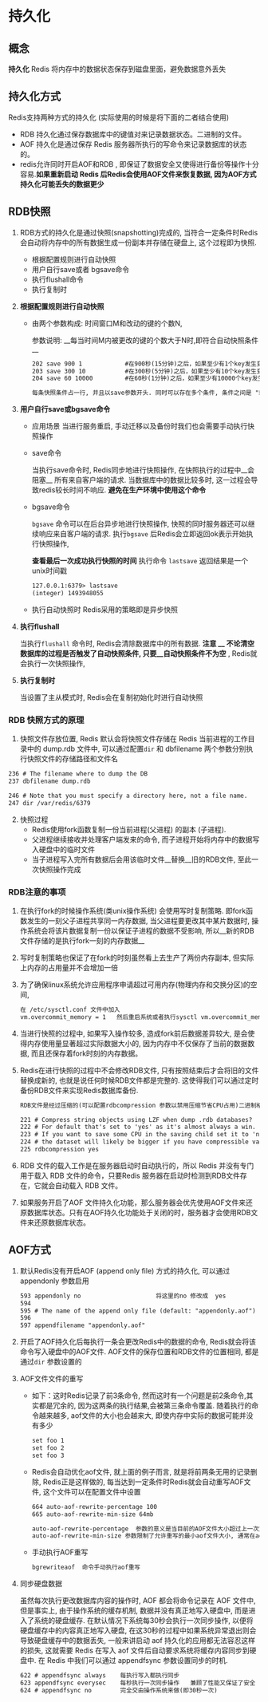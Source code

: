 # 持久化

## 概念

__持久化__ Redis 将内存中的数据状态保存到磁盘里面，避免数据意外丢失

## 持久化方式

Redis支持两种方式的持久化 (实际使用的时候是将下面的二者结合使用)

- RDB 持久化通过保存数据库中的键值对来记录数据状态。二进制的文件。
- AOF 持久化是通过保存 Redis 服务器所执行的写命令来记录数据库的状态的。
- redis允许同时开启AOF和RDB , 即保证了数据安全又使得进行备份等操作十分容易.__如果重新启动 Redis 后Redis会使用AOF文件来恢复数据, 因为AOF方式持久化可能丢失的数据更少__ 

## RDB快照

1. RDB方式的持久化是通过快照(snapshotting)完成的, 当符合一定条件时Redis会自动将内存中的所有数据生成一份副本并存储在硬盘上, 这个过程即为快照.

   - 根据配置规则进行自动快照
   - 用户自行save或者 bgsave命令
   - 执行flushall命令
   - 执行复制时

2. __根据配置规则进行自动快照__

   - 由两个参数构成: 时间窗口M和改动的键的个数N,

     参数说明:  __每当时间M内被更改的键的个数大于N时,即符合自动快照条件 __

     ```html
     202 save 900 1            #在900秒(15分钟)之后，如果至少有1个key发生变化，则dump内存快照。
     203 save 300 10           #在300秒(5分钟)之后，如果至少有10个key发生变化，则dump内存快照。
     204 save 60 10000         #在60秒(1分钟)之后，如果至少有10000个key发生变化，则dump内存快照。
     
     每条快照条件占一行, 并且以save参数开头. 同时可以存在多个条件, 条件之间是 "或" 的关系.       
     ```

3. __用户自行save或bgsave命令__ 

   * 应用场景  当进行服务重启, 手动迁移以及备份时我们也会需要手动执行快照操作

   - save命令

     当执行save命令时, Redis同步地进行快照操作, 在快照执行的过程中__会阻塞__ 所有来自客户端的请求. 当数据库中的数据比较多时, 这一过程会导致redis较长时间不响应. __避免在生产环境中使用这个命令__ 

   - bgsave命令

     `bgsave` 命令可以在后台异步地进行快照操作, 快照的同时服务器还可以继续响应来自客户端的请求. 执行`bgsave` 后Redis会立即返回ok表示开始执行快照操作, 

     __查看最后一次成功执行快照的时间__  执行命令 `lastsave`  返回结果是一个unix时间戳

     ```html
     127.0.0.1:6379> lastsave
     (integer) 1493948055
     ```

   - 执行自动快照时 Redis采用的策略即是异步快照

4. __执行flushall__

   当执行`flushall` 命令时, Redis会清除数据库中的所有数据. __注意 __ 不论清空数据库的过程是否触发了自动快照条件, 只要__自动快照条件不为空__ , Redis就会执行一次快照操作, 

5. __执行复制时__ 

   当设置了主从模式时, Redis会在复制初始化时进行自动快照

### RDB 快照方式的原理

1.  快照文件存放位置, Redis 默认会将快照文件存储在 Redis 当前进程的工作目录中的 dump.rdb 文件中, 可以通过配置`dir` 和 dbfilename 两个参数分别执行快照文件的存储路径和文件名

   ```html
   236 # The filename where to dump the DB
   237 dbfilename dump.rdb
   
   246 # Note that you must specify a directory here, not a file name.
   247 dir /var/redis/6379
   ```

2. 快照过程
   * Redis使用fork函数复制一份当前进程(父进程) 的副本 (子进程).
   * 父进程继续接收并处理客户端发来的命令, 而子进程开始将内存中的数据写入硬盘中的临时文件
   * 当子进程写入完所有数据后会用该临时文件__替换__旧的RDB文件, 至此一次快照操作完成

### RDB注意的事项

1. 在执行fork的时候操作系统(类unix操作系统) 会使用写时复制策略. 即fork函数发生的一刻父子进程共享同一内存数据, 当父进程要更改其中某片数据时, 操作系统会将该片数据复制一份以保证子进程的数据不受影响, 所以__新的RDB文件存储的是执行fork一刻的内存数据__ 

2. 写时复制策略也保证了在fork的时刻虽然看上去生产了两份内存副本, 但实际上内存的占用量并不会增加一倍

3. 为了确保linux系统允许应用程序申请超过可用内存(物理内存和交换分区)的空间, 

   ```html
   在 /etc/sysctl.conf 文件中加入
   vm.overcommit_memory = 1   然后重启系统或者执行sysctl vm.overcommit_memory = 1
   ```

4. 当进行快照的过程中, 如果写入操作较多, 造成fork前后数据差异较大, 是会使得内存使用量显著超过实际数据大小的, 因为内存中不仅保存了当前的数据数据, 而且还保存着fork时刻的内存数据。

5. Redis在进行快照的过程中不会修改RDB文件, 只有按照结束后才会将旧的文件替换成新的, 也就是说任何时候RDB文件都是完整的. 这使得我们可以通过定时备份RDB文件来实现Redis数据库备份. 

   ```html
   RDB文件是经过压缩的(可以配置rdbcompression 参数以禁用压缩节省CPU占用)二进制格式, 所以占用的空间会小于内存中的数据大小, 更加利于传输
   
   221 # Compress string objects using LZF when dump .rdb databases?
   222 # For default that's set to 'yes' as it's almost always a win.
   223 # If you want to save some CPU in the saving child set it to 'no' but
   224 # the dataset will likely be bigger if you have compressible values or keys.
   225 rdbcompression yes
   ```

6. RDB 文件的载入工作是在服务器启动时自动执行的，所以 Redis 并没有专门用于载入 RDB 文件的命令，只要Redis 服务器在启动时检测到RDB文件存在，它就会自动载入 RDB 文件。

7. 如果服务开启了AOF 文件持久化功能，那么服务器会优先使用AOF文件来还原数据库状态。只有在AOF持久化功能处于关闭的时，服务器才会使用RDB文件来还原数据库状态。

## AOF方式

1. 默认Redis没有开启AOF (append only file) 方式的持久化, 可以通过appendonly 参数启用

   ```html
   593 appendonly no                     将这里的no 修改成  yes
   594 
   595 # The name of the append only file (default: "appendonly.aof")
   596 
   597 appendfilename "appendonly.aof"
   ```

2. 开启了AOF持久化后每执行一条会更改Redis中的数据的命令, Redis就会将该命令写入硬盘中的AOF文件. AOF文件的保存位置和RDB文件的位置相同, 都是通过`dir` 参数设置的

3. AOF文件文件的重写

   * 如下：这时Redis记录了前3条命令, 然而这时有一个问题是前2条命令,其实都是冗余的, 因为这两条的执行结果,会被第三条命令覆盖. 随着执行的命令越来越多, aof文件的大小也会越来大, 即使内存中实际的数据可能并没有多少

     ```html
     set foo 1
     set foo 2
     set foo 3
     ```

   * Redis会自动优化aof文件, 就上面的例子而言, 就是将前两条无用的记录删除, Redis正是这样做的, 每当达到一定条件时Redis就会自动重写AOF文件, 这个文件可以在配置文件中设置

     ```html
     664 auto-aof-rewrite-percentage 100
     665 auto-aof-rewrite-min-size 64mb
     
     auto-aof-rewrite-percentage  参数的意义是当目前的AOF文件大小超过上一次重写时的AOF文件大小的百分之多少时会再次进行重写, 如果之前没有重写过, 则以启动时的aof文件大小为依据
     auto-aof-rewrite-min-size 参数限制了允许重写的最小aof文件大小, 通常在aof文件很小的情况下即使其中有很多冗余的命令我们也能接受
     ```

   * 手动执行AOF重写

     ```html
     bgrewriteaof  命令手动执行aof重写
     ```

4. 同步硬盘数据

   虽然每次执行更改数据库内容的操作时, AOF 都会将命令记录在 AOF 文件中, 但是事实上, 由于操作系统的缓存机制, 数据并没有真正地写入硬盘中, 而是进入了系统的硬盘缓存.  在默认情况下系统每30秒会执行一次同步操作, 以便将硬盘缓存中的内容真正地写入硬盘, 在这30秒的过程中如果系统异常退出则会导致硬盘缓存中的数据丢失, 一般来讲启动 aof 持久化的应用都无法容忍这样的损失, 这就需要 Redis 在写入 aof 文件后自动要求系统将缓存内容同步到硬盘中. 在 Redis 中我们可以通过 appendfsync 参数设置同步的时机.

   ```html
   622 # appendfsync always    每执行写入都执行同步
   623 appendfsync everysec    每秒执行一次同步操作   兼顾了性能又保证了安全
   624 # appendfsync no        完全交由操作系统来做(即30秒一次)
   ```


